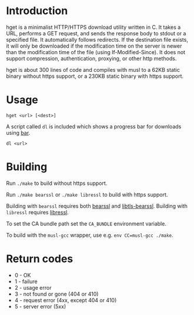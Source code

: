 # Introduction

hget is a minimalist HTTP/HTTPS download utility written in C.
It takes a URL, performs a GET request, and sends the response body to stdout
or a specified file. It automatically follows redirects. If the destination
file exists, it will only be downloaded if the modification time on the server
is newer than the modification time of the file (using If-Modified-Since).
It does not support compression, authentication, proxying, or other http methods.

hget is about 300 lines of code and compiles with musl to a 62KB static binary
without https support, or a 230KB static binary with https support.


# Usage

    hget <url> [<dest>]

A script called `dl` is included which shows a progress bar for downloads using [bar](https://github.com/clark800/bar).

    dl <url>


# Building

Run `./make` to build without https support.

Run `./make bearssl` or `./make libressl` to build with https support.

Building with `bearssl` requires both [bearssl](https://bearssl.org/)
and [libtls-bearssl](https://github.com/michaelforney/libtls-bearssl).
Building with `libressl` requires [libressl](http://www.libressl.org/).

To set the CA bundle path set the `CA_BUNDLE` environment variable.

To build with the `musl-gcc` wrapper, use e.g. `env CC=musl-gcc ./make`.


# Return codes

* 0 - OK
* 1 - failure
* 2 - usage error
* 3 - not found or gone (404 or 410)
* 4 - request error (4xx, except 404 or 410)
* 5 - server error (5xx)
